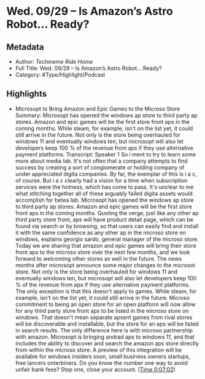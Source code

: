 # Wed. 09/29 – Is Amazon’s Astro Robot… Ready?

## Metadata

* Author: *Techmeme Ride Home*
* Full Title: Wed. 09/29 – Is Amazon’s Astro Robot… Ready?
* Category: #Type/Highlight/Podcast

## Highlights

* Microsopt to Bring Amazon and Epic Games to the Microso Store
  Summary:
  Microsopt has opened the windows ap store to third party ap stores. Amazon and epic games will be the first store front aps in the coming months. While steam, for example, isn't on the list yet, it could still arrive in the future. Not only is the store being overhauled for windows 11 and eventually windows ten, but microsopt will also let developers keep 100 % of the revenue from aps if they use alternative payment platforms.
  Transcript:
  Speaker 1
  So i ment to try to learn some more about media lab. It's not often that a company attempts to find success by creating a sort of conglomerate or holding company of under appreciated digita companies. By far, the exemplar of this is i a c, of course. But i a c clearly had a vision for a time when subscription services were the hotness, which has come to pass. It's unclear to me what stitching together all of these arguably failed digita assets would accomplish for betea lab. Microsopt has opened the windows ap store to third party ap stores. Amazon and epic games will be the first store front aps in the coming months. Quoting the verge, just like any other ap third party store front, aps will have product detail page, which can be found via search or by browsing, so that users can easily find and install it with the same confidence as any other ap in the microso store on windows, explains georgio sardo, general manager of the microso store. Today we are sharing that amazon and epic games will bring their store front aps to the microso store over the next few months, and we look forward to welcoming other stores as well in the future. The news months after microsopt announce some major changes to the microsot store. Not only is the store being overhauled for windows 11 and eventually windows ten, but microsopt will also let developers keep 100 % of the revenue from aps if they use alternative payment platforms. The only exception is that this doesn't apply to games. While steam, for example, isn't on the list yet, it could still arrive in the future. Microso commitment to being an open store for an open platform will now allow for any third party store front aps to be listed in the microso store on windows. That doesn't mean separate apsent games from rival stores will be discoverable and installable, but the store for an aps will be listed in search results. The only difference here is with microso partnership with amazon. Microsopt is bringing andrad aps to windows 11, and that includes the ability to discover and search the amazon aps store directly from within the microso store. A preview of this integration will be available for windows insiders soon, small business owners startups, free lancers onterbiners. Do you know the number one way to avoid unfair bank fees? Step one, close your account. ([Time 0:07:02](https://share.snipd.com/snip/474618e6-2ac7-462d-8977-173272146e7d))
